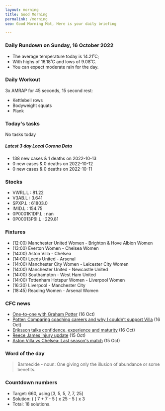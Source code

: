 ```yaml
---
layout: morning
title: Good Morning
permalink: /morning
seo: Good Morning Mat, Here is your daily briefing

---
```


<!-- weather_marker starts -->
### Daily Rundown on Sunday, 16 October 2022

- The average temperature today is 14.21˚C;
- With highs of 16.18˚C and lows of 9.08˚C.
- You can expect moderate rain for the day.

<!-- weather_marker ends -->

### Daily Workout
<!-- workout_marker starts -->
3x AMRAP for 45 seconds, 15 second rest:

- Kettlebell rows
- Bodyweight squats
- Plank

<!-- workout_marker ends -->

### Today's tasks
<!-- task_marker starts -->
No tasks today
<!-- task_marker ends -->

<!-- c19_marker starts -->
##### Latest 3 day Local Corona Data

- 138 new cases & 1 deaths on 2022-10-13
- 0 new cases & 0 deaths on 2022-10-12
- 0 new cases & 0 deaths on 2022-10-11

<!-- c19_marker ends -->

### Stocks

<!-- stocks_marker starts -->

- VWRL.L : 81.22
- V3AB.L : 3.641
- SPXP.L : 61803.0
- IMID.L : 154.75
- 0P0001K1DP.L : nan
- 0P00013P6I.L : 229.81

<!-- stocks_marker ends -->

### Fixtures

<!-- sports_marker starts -->

<ul>
<li>(12:00) Manchester United Women - Brighton & Hove Albion Women</li>
<li>(13:00) Everton Women - Chelsea Women</li>
<li>(14:00) Aston Villa - Chelsea</li>
<li>(14:00) Leeds United - Arsenal</li>
<li>(14:00) Manchester City Women - Leicester City Women</li>
<li>(14:00) Manchester United - Newcastle United</li>
<li>(14:00) Southampton - West Ham United</li>
<li>(14:00) Tottenham Hotspur Women - Liverpool Women</li>
<li>(16:30) Liverpool - Manchester City</li>
<li>(18:45) Reading Women - Arsenal Women</li>
</ul>

<!-- sports_marker ends -->

### CFC news

<!-- cfc_marker starts -->
- [One-to-one with Graham Potter](https://chelseafc.com/en/video/one-to-one-with-graham-potter) (16 Oct)
- [Potter: Comparing coaching careers and why I couldn’t support Villa](https://chelseafc.com/en/news/article/potter-comparing-coaching-careers-and-why-i-couldnt-support-villa) (16 Oct)
- [Eriksson talks confidence, experience and maturity](https://chelseafc.com/en/news/article/eriksson-talks-confidence-experience-and-maturity) (16 Oct)
- [Reece James injury update](https://chelseafc.com/en/news/article/reece-james-injury-update-oct-2022) (15 Oct)
- [Aston Villa vs Chelsea: Last season's match](https://chelseafc.com/en/news/article/aston-villa-vs-chelsea-last-seasons-match) (15 Oct)

<!-- cfc_marker ends -->

### Word of the day
<!-- word_marker starts -->

 > Barmecide - noun: One giving only the illusion of abundance or some benefits.

<!-- word_marker ends -->

### Countdown numbers
<!-- game_marker starts -->

- Target: 660, using [3, 5, 5, 7, 7, 25]
- Solution: ( ( 7 + 7 - 5 ) x 25 - 5 ) x 3
- Total: 18 solutions.

<!-- game_marker ends -->